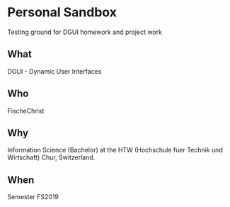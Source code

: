 # Personal Sandbox
Testing ground for DGUI homework and project work

## What
DGUI - Dynamic User Interfaces

## Who
FischeChrist

## Why
Information Science (Bachelor) at the HTW (Hochschule fuer Technik und Wirtschaft) Chur, Switzerland.

## When
Semester FS2019
